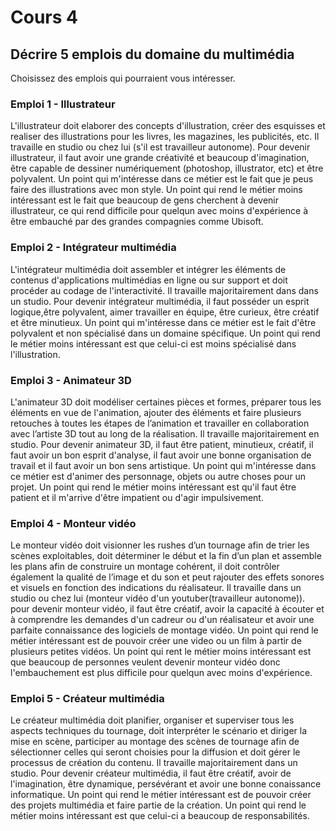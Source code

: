 # Cours 4
## Décrire 5 emplois du domaine du multimédia
Choisissez des emplois qui pourraient vous intéresser. 

### Emploi 1 - Illustrateur
L'illustrateur doit elaborer des concepts d'illustration, créer des esquisses et realiser des illustrations pour les livres, les magazines, les publicités, etc. Il travaille en studio ou chez lui (s'il est travailleur autonome). Pour devenir illustrateur, il faut avoir une grande créativité et beaucoup d'imagination, être capable de dessiner numériquement (photoshop, illustrator, etc) et être polyvalent. Un point qui m'intéresse dans ce métier est le fait que je peus faire des illustrations avec mon style. Un point qui rend le métier moins intéressant est le fait que beaucoup de gens cherchent à devenir illustrateur, ce qui rend difficile pour quelqun avec moins d'expérience à être embauché par des grandes compagnies comme Ubisoft.

### Emploi 2 - Intégrateur multimédia
 L'intégrateur multimédia doit assembler et intégrer les éléments de contenus  d'applications multimédias en ligne ou sur support et doit procéder au codage de l'interactivité. Il travaille majoritairement dans dans un studio. Pour devenir intégrateur multimédia, il faut posséder un esprit logique,être polyvalent, aimer travailler en équipe, être curieux, être créatif et être minutieux. Un point qui m'intéresse dans ce métier est le fait d'être polyvalent et non spécialisé dans un domaine spécifique. Un point qui rend le métier moins intéressant est que celui-ci est moins spécialisé dans l'illustration.

### Emploi 3 - Animateur 3D
L'animateur 3D doit modéliser certaines pièces et formes, préparer tous les éléments en vue de l'animation, ajouter des éléments et faire plusieurs retouches à toutes les étapes de l’animation et travailler en collaboration avec l’artiste 3D tout au long de la réalisation. Il travaille majoritairement en studio. Pour devenir animateur 3D, il faut être patient, minutieux, créatif, il faut avoir un bon esprit d'analyse, il faut avoir une bonne organisation de travail et il faut avoir un bon sens artistique. Un point qui m'intéresse dans ce métier est d'animer des personnage, objets ou autre choses pour un projet. Un point qui rend le métier moins intéressant est qu'il faut être patient et il m'arrive d'être impatient ou d'agir impulsivement.

### Emploi 4 - Monteur vidéo
Le monteur vidéo doit visionner les rushes d’un tournage afin de trier les scènes exploitables, doit déterminer le début et la fin d’un plan et assemble les plans afin de construire un montage cohérent, il doit contrôler également la qualité de l’image et du son et peut rajouter des effets sonores et visuels en fonction des indications du réalisateur. Il travaille dans un studio ou chez lui (monteur vidéo d'un youtuber(travailleur autonome)). pour devenir monteur vidéo, il faut être créatif, avoir la capacité à écouter et à comprendre les demandes d'un cadreur ou d'un réalisateur et avoir une parfaite connaissance des logiciels de montage vidéo. Un point qui rend le métier intéressant est de pouvoir créer une video ou un film à partir de plusieurs petites vidéos. Un point qui rent le métier moins intéressant est que beaucoup de personnes veulent devenir monteur vidéo donc l'embauchement est plus difficile pour quelqun avec moins d'expérience.

### Emploi 5 - Créateur multimédia
Le créateur multimédia doit planifier, organiser et superviser tous les aspects techniques du tournage, doit interpréter le scénario et diriger la mise en scène, participer au montage des scènes de tournage afin de sélectionner celles qui seront choisies pour la diffusion et doit gérer le processus de création du contenu. Il travaille majoritairement dans un studio. Pour devenir créateur multimédia, il faut être créatif, avoir de l'imagination, être dynamique, persévérant et avoir une bonne conaissance informatique. Un point qui rend le métier intéressant est de pouvoir créer des projets multimédia et faire partie de la création. Un point qui rend le métier moins intéressant est que celui-ci a beaucoup de responsabilités.


